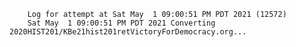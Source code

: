         Log for attempt at Sat May  1 09:00:51 PM PDT 2021 (12572)
        Sat May  1 09:00:51 PM PDT 2021 Converting 2020HIST201/KBe21hist201retVictoryForDemocracy.org...
